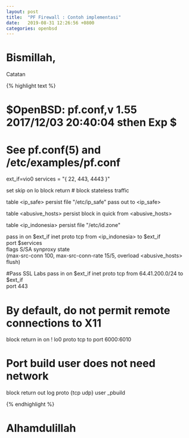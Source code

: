 ```yaml
---
layout: post
title:  "PF Firewall : Contoh implementasi"
date:   2019-08-31 12:26:56 +0800
categories: openbsd
---
```


# Bismillah,

Catatan

{% highlight text %}
#       $OpenBSD: pf.conf,v 1.55 2017/12/03 20:40:04 sthen Exp $
#
# See pf.conf(5) and /etc/examples/pf.conf

ext_if=vio0
services = "{ 22, 443, 4443 }"

set skip on lo
block return    # block stateless traffic

table <ip_safe> persist file "/etc/ip_safe"
pass out to <ip_safe>


table <abusive_hosts> persist
block in quick from <abusive_hosts>

table <ip_indonesia> persist file "/etc/id.zone"

pass in on $ext_if inet proto tcp from <ip_indonesia> to $ext_if \
    port $services  \
    flags S/SA synproxy state \
    (max-src-conn 100, max-src-conn-rate 15/5, overload <abusive_hosts> flush)



#Pass SSL Labs
pass in on $ext_if inet proto tcp from 64.41.200.0/24 to $ext_if \
    port 443


# By default, do not permit remote connections to X11
block return in on ! lo0 proto tcp to port 6000:6010

# Port build user does not need network
block return out log proto {tcp udp} user _pbuild



{% endhighlight %}

# Alhamdulillah
